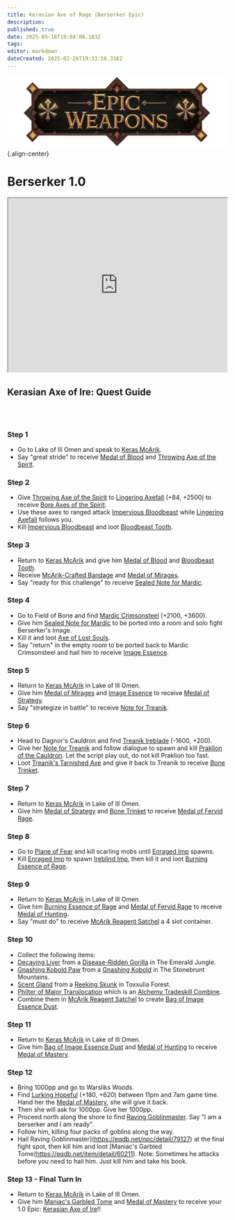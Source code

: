 ```yaml
---
title: Kerasian Axe of Rage (Berserker Epic)
description: 
published: true
date: 2025-05-16T19:04:08.183Z
tags: 
editor: markdown
dateCreated: 2025-02-26T19:31:56.316Z
---
```


![epicweapons.webp](/epicweapons.webp){.align-center}

# Berserker 1.0

<iframe src="https://eqdb.net/item/detail/2068299" width="100%" height="400px"></iframe>

## Kerasian Axe of Ire: Quest Guide
<br><br>
### Step 1
  - Go to Lake of Ill Omen and speak to [Keras McArik](https://eqdb.net/npc/detail/85154).
  - Say "great stride" to receive [Medal of Blood](https://eqdb.net/item/detail/60190) and [Throwing Axe of the Spirit](https://eqdb.net/item/detail/60189).
  
### Step 2
  - Give [Throwing Axe of the Spirit](https://eqdb.net/item/detail/60189) to [Lingering Axefall](https://eqdb.net/npc/detail/85091) (+84, +2500) to receive [Bore Axes of the Spirit](https://eqdb.net/item/detail/60191).
  - Use these axes to ranged attack [Impervious Bloodbeast](https://eqdb.net/npc/detail/85225) while [Lingering Axefall](https://eqdb.net/npc/detail/85091) follows you.
  - Kill [Impervious Bloodbeast](https://eqdb.net/npc/detail/85225) and loot [Bloodbeast Tooth](https://eqdb.net/item/detail/60192).
  
### Step 3
  - Return to [Keras McArik](https://eqdb.net/npc/detail/85154) and give him [Medal of Blood](https://eqdb.net/item/detail/60190) and [Bloodbeast Tooth](https://eqdb.net/item/detail/60192).
  - Receive [McArik-Crafted Bandage](https://eqdb.net/item/detail/60193) and [Medal of Mirages](https://eqdb.net/item/detail/60194).
  - Say "ready for this challenge" to receive [Sealed Note for Mardic](https://eqdb.net/item/detail/60195).
  
### Step 4
  - Go to Field of Bone and find [Mardic Crimsonsteel](https://eqdb.net/npc/detail/78100) (+2100, +3600).
  - Give him [Sealed Note for Mardic](https://eqdb.net/item/detail/60195) to be ported into a room and solo fight Berserker's Image.
  - Kill it and loot [Axe of Lost Souls](https://eqdb.net/item/detail/5658).
  - Say "return" in the empty room to be ported back to Mardic Crimsonsteel and hail him to receive [Image Essence](https://eqdb.net/item/detail/60196).
  
### Step 5
  - Return to [Keras McArik](https://eqdb.net/npc/detail/85154) in Lake of Ill Omen.
  - Give him [Medal of Mirages](https://eqdb.net/item/detail/60194) and [Image Essence](https://eqdb.net/item/detail/60196) to receive [Medal of Strategy](https://eqdb.net/item/detail/60198).
  - Say "strategize in battle" to receive [Note for Treanik](https://eqdb.net/item/detail/60199).
  
### Step 6
  - Head to Dagnor's Cauldron and find [Treanik Ireblade](https://eqdb.net/npc/detail/70032) (-1600, +200).
  - Give her [Note for Treanik](https://eqdb.net/item/detail/60199) and follow dialogue to spawn and kill [Praklion of the Cauldron](https://eqdb.net/npc/detail/70000). Let the script play out, do not kill Praklion too fast. 
  - Loot [Treanik's Tarnished Axe](https://eqdb.net/item/detail/60200) and give it back to Treanik to receive [Bone Trinket](https://eqdb.net/item/detail/60201).
  
### Step 7
  - Return to [Keras McArik](https://eqdb.net/npc/detail/85154) in Lake of Ill Omen.
  - Give him [Medal of Strategy](https://eqdb.net/item/detail/60198) and [Bone Trinket](https://eqdb.net/item/detail/60201) to receive [Medal of Fervid Rage](https://eqdb.net/item/detail/60202).
  
### Step 8
  - Go to [Plane of Fear](https://eqdb.net/zone/detail/72) and kill scarling mobs until [Enraged Imp](https://eqdb.net/npc/detail/72108) spawns.
  - Kill [Enraged Imp](https://eqdb.net/npc/detail/72108) to spawn [Ireblind Imp](https://eqdb.net/npc/detail/72069), then kill it and loot [Burning Essence of Rage](https://eqdb.net/item/detail/60203).
  
### Step 9
  - Return to [Keras McArik](https://eqdb.net/npc/detail/85154) in Lake of Ill Omen.
  - Give him [Burning Essence of Rage](https://eqdb.net/item/detail/60203) and [Medal of Fervid Rage](https://eqdb.net/item/detail/60202) to receive [Medal of Hunting](https://eqdb.net/item/detail/60204).
  - Say "must do" to receive [McArik Reagent Satchel](https://eqdb.net/item/detail/60205) a 4 slot container.
  
### Step 10
  - Collect the following items: 
  - [Decaying Liver](https://eqdb.net/item/detail/60206) from a [Disease-Ridden Gorilla](https://eqdb.net/npc/detail/94130) in The Emerald Jungle.
  - [Gnashing Kobold Paw](https://eqdb.net/item/detail/60207) from a [Gnashing Kobold](https://eqdb.net/npc/detail/100166) in The Stonebrunt Mountains.
  - [Scent Gland](https://eqdb.net/item/detail/60208) from a [Reeking Skunk](https://eqdb.net/npc/detail/38047) in Toxxulia Forest.
  - [Philter of Major Translocation](https://eqdb.net/item/detail/96467) which is an [Alchemy Tradeskill Combine](https://eqdb.net/tradeskill/detail/1333).
  - Combine them in [McArik Reagent Satchel](https://eqdb.net/item/detail/60205) to create [Bag of Image Essence Dust](https://eqdb.net/item/detail/60209).
  
### Step 11
  - Return to [Keras McArik](https://eqdb.net/npc/detail/85154) in Lake of Ill Omen.
  - Give him [Bag of Image Essence Dust](https://eqdb.net/item/detail/60209) and [Medal of Hunting](https://eqdb.net/item/detail/60204) to receive [Medal of Mastery](https://eqdb.net/item/detail/60210).
  
### Step 12
  - Bring 1000pp and go to Warsliks Woods.
  - Find [Lurking Hopeful](https://eqdb.net/npc/detail/79115) (+180, +620) between 11pm and 7am game time. Hand her the [Medal of Mastery](https://eqdb.net/item/detail/60210), she will give it back. 
  - Then she will ask for 1000pp. Give her 1000pp.
  - Proceed north along the shore to find [Raving Goblinmaster](https://eqdb.net/npc/detail/79127). Say "I am a berserker and I am ready".
  - Follow him, killing four packs of goblins along the way.
  - Hail Raving Goblinmaster](https://eqdb.net/npc/detail/79127) at the final fight spot, then kill him and loot [Maniac's Garbled Tome(https://eqdb.net/item/detail/60211). Note: Sometimes he attacks before you need to hail him. Just kill him and take his book.
  
### Step 13 - Final Turn In
  - Return to [Keras McArik](https://eqdb.net/npc/detail/85154) in Lake of Ill Omen.
  - Give him [Maniac's Garbled Tome](https://eqdb.net/item/detail/60211) and [Medal of Mastery](https://eqdb.net/item/detail/60210) to receive your 1.0 Epic: [Kerasian Axe of Ire](https://eqdb.net/item/detail/2068299)!!
